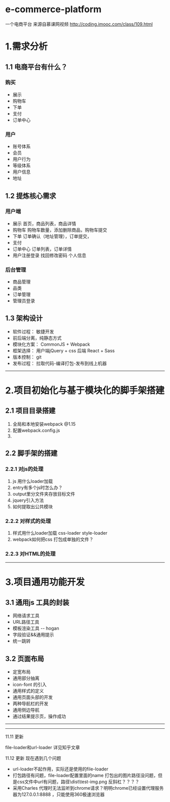 # e-commerce-platform
一个电商平台
来源自慕课网视频
http://coding.imooc.com/class/109.html

# 1.需求分析

## 1.1 电商平台有什么？
### 购买
- 展示
- 购物车
- 下单
- 支付
- 订单中心
### 用户
- 账号体系
- 会员
- 用户行为
- 等级体系
- 用户信息
- 地址
## 1.2 提炼核心需求

### 用户端
- 展示   首页，商品列表，商品详情
- 购物车 购物车数量，添加删除商品，购物车提交
- 下单   订单确认（地址管理），订单提交，
- 支付
- 订单中心	订单列表，订单详情
- 用户注册登录 找回修改密码 个人信息

### 后台管理
- 商品管理
- 品类
- 订单管理
- 管理员登录



## 1.3 架构设计
- 软件过程： 敏捷开发
- 前后端分离，纯静态方式
- 模块化方案： CommonJS + Webpack
- 框架选择： 用户端jQuery + css  后端 React + Sass
- 版本控制： git
- 发布过程： 拉取代码-编译打包-发布到线上机器

----------

# 2.项目初始化与基于模块化的脚手架搭建
## 2.1 项目目录搭建
1. 全局和本地安装webpack @1.15
2. 配置webpack.config.js
3.
## 2.2 脚手架的搭建
### 2.2.1 对js的处理
1. js 用什么loader加载
2. entry有多个js时怎么办？
3. output里分文件夹存放目标文件
4. jquery引入方法
5. 如何提取出公共模块


### 2.2.2 对样式的处理
1. 样式用什么loader加载  css-loader style-loader
2. webpack如何把css 打包成单独的文件？

### 2.2.3 对HTML的处理


----------

# 3.项目通用功能开发

## 3.1 通用js 工具的封装
- 网络请求工具
- URL路径工具
- 模板渲染工具 -- hogan
- 字段验证&&通用提示
- 统一跳转

## 3.2 页面布局
- 定宽布局
- 通用部分抽离
- icon-font 的引入
- 通用样式的定义
- 通用页面头部的开发
- 两种导航栏的开发
- 通用侧边导航
- 通过结果提示页，操作成功

----------











----------
11.11 更新

file-loader和url-loader
详见知乎文章

11.12 更新
现在遇到几个问题

- url-loader不起作用，实际还是使用的file-loader
- 打包路径有问题，file-loader配置里面的name 打包出的图片路径没问题，但是css文件中url有问题，路径\dist\test-img.png  反斜杠？？？？
- 采用Charles 代理时无法监听到chrome请求？明明chrome已经设置代理服务器为127.0.0.1:8888 ，只能使用360极速浏览器

